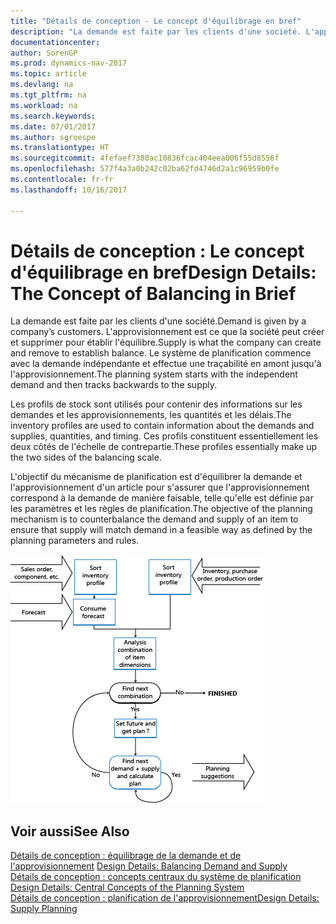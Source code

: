 ```yaml
---
title: "Détails de conception - Le concept d'équilibrage en bref"
description: "La demande est faite par les clients d'une société. L'approvisionnement est ce que la société peut créer et supprimer pour établir l'équilibre. Le système de planification commence avec la demande indépendante et effectue une traçabilité en amont jusqu'à l'approvisionnement."
documentationcenter: 
author: SorenGP
ms.prod: dynamics-nav-2017
ms.topic: article
ms.devlang: na
ms.tgt_pltfrm: na
ms.workload: na
ms.search.keywords: 
ms.date: 07/01/2017
ms.author: sgroespe
ms.translationtype: HT
ms.sourcegitcommit: 4fefaef7380ac10836fcac404eea006f55d8556f
ms.openlocfilehash: 577f4a3a0b242c02ba62fd4746d2a1c96959b0fe
ms.contentlocale: fr-fr
ms.lasthandoff: 10/16/2017

---
```

# <a name="design-details-the-concept-of-balancing-in-brief"></a><span data-ttu-id="756f9-105">Détails de conception : Le concept d'équilibrage en bref</span><span class="sxs-lookup"><span data-stu-id="756f9-105">Design Details: The Concept of Balancing in Brief</span></span>
<span data-ttu-id="756f9-106">La demande est faite par les clients d'une société.</span><span class="sxs-lookup"><span data-stu-id="756f9-106">Demand is given by a company’s customers.</span></span> <span data-ttu-id="756f9-107">L'approvisionnement est ce que la société peut créer et supprimer pour établir l'équilibre.</span><span class="sxs-lookup"><span data-stu-id="756f9-107">Supply is what the company can create and remove to establish balance.</span></span> <span data-ttu-id="756f9-108">Le système de planification commence avec la demande indépendante et effectue une traçabilité en amont jusqu'à l'approvisionnement.</span><span class="sxs-lookup"><span data-stu-id="756f9-108">The planning system starts with the independent demand and then tracks backwards to the supply.</span></span>  
  
 <span data-ttu-id="756f9-109">Les profils de stock sont utilisés pour contenir des informations sur les demandes et les approvisionnements, les quantités et les délais.</span><span class="sxs-lookup"><span data-stu-id="756f9-109">The inventory profiles are used to contain information about the demands and supplies, quantities, and timing.</span></span> <span data-ttu-id="756f9-110">Ces profils constituent essentiellement les deux côtés de l'échelle de contrepartie.</span><span class="sxs-lookup"><span data-stu-id="756f9-110">These profiles essentially make up the two sides of the balancing scale.</span></span>  
  
 <span data-ttu-id="756f9-111">L'objectif du mécanisme de planification est d'équilibrer la demande et l'approvisionnement d'un article pour s'assurer que l'approvisionnement correspond à la demande de manière faisable, telle qu'elle est définie par les paramètres et les règles de planification.</span><span class="sxs-lookup"><span data-stu-id="756f9-111">The objective of the planning mechanism is to counterbalance the demand and supply of an item to ensure that supply will match demand in a feasible way as defined by the planning parameters and rules.</span></span>  
  
 ![](media/nav_app_supply_planning_2_balancing.png "NAV_APP_supply_planning_2_balancing")  
  
## <a name="see-also"></a><span data-ttu-id="756f9-112">Voir aussi</span><span class="sxs-lookup"><span data-stu-id="756f9-112">See Also</span></span>  
 <span data-ttu-id="756f9-113">[Détails de conception : équilibrage de la demande et de l'approvisionnement](design-details-balancing-demand-and-supply.md) </span><span class="sxs-lookup"><span data-stu-id="756f9-113">[Design Details: Balancing Demand and Supply](design-details-balancing-demand-and-supply.md) </span></span>  
 <span data-ttu-id="756f9-114">[Détails de conception : concepts centraux du système de planification](design-details-central-concepts-of-the-planning-system.md) </span><span class="sxs-lookup"><span data-stu-id="756f9-114">[Design Details: Central Concepts of the Planning System](design-details-central-concepts-of-the-planning-system.md) </span></span>  
 [<span data-ttu-id="756f9-115">Détails de conception : planification de l'approvisionnement</span><span class="sxs-lookup"><span data-stu-id="756f9-115">Design Details: Supply Planning</span></span>](design-details-supply-planning.md)
